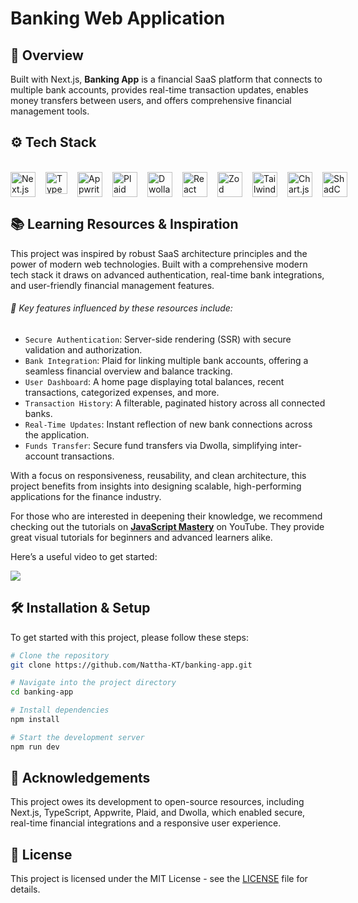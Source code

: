 # Banking Web Application

<!-- [![License](https://img.shields.io/badge/license-MIT-blue.svg)](LICENSE) -->

## 📖 Overview

Built with Next.js, **Banking App** is a financial SaaS platform that connects to multiple bank accounts, provides real-time transaction updates, enables money transfers between users, and offers comprehensive financial management tools.

## ⚙️ Tech Stack

<br/>
<div align="left" style="display: inline-block;">
  <div style="display: flex; gap: 16px;">
    <img src="https://uxwing.com/wp-content/themes/uxwing/download/brands-and-social-media/nextjs-icon.png" height="40" alt="Next.js logo" />
    <img src="https://raw.githubusercontent.com/remojansen/logo.ts/master/ts.svg" height="35" alt="TypeScript logo" />
    <img src="https://seeklogo.com/images/A/appwrite-logo-D33B39992A-seeklogo.com.png" height="40" alt="Appwrite logo" />
    <img src="https://accelgrid.com/wp-content/uploads/2021/04/1200px-Plaid_logo.svg.png" height="40" alt="Plaid logo" />
    <img src="https://seeklogo.com/images/D/dwolla-logo-135F12019F-seeklogo.com.png" height="40" alt="Dwolla logo" />
    <img src="https://react-hook-form.com/images/logo/react-hook-form-logo-only.png" height="40" alt="React Hook Form logo" />
    <img src="https://seeklogo.com/images/Z/zod-logo-B57E684330-seeklogo.com.png" height="40" alt="Zod logo" />
    <img src="https://upload.wikimedia.org/wikipedia/commons/d/d5/Tailwind_CSS_Logo.svg" height="40" alt="TailwindCSS logo" />
    <img src="https://www.chartjs.org/img/chartjs-logo.svg" height="40" alt="Chart.js logo" />
    <img src="https://seeklogo.com/images/S/shadcn-ui-logo-EF735EC0E5-seeklogo.com.png?v=638421451470000000" height="40" alt="ShadCN logo" />
  </div>
</div>
<br/>

## 📚 Learning Resources & Inspiration

This project was inspired by robust SaaS architecture principles and the power of modern web technologies. Built with a comprehensive modern tech stack it draws on advanced authentication, real-time bank integrations, and user-friendly financial management features.

###### 🚀 Key features influenced by these resources include:

- `Secure Authentication`: Server-side rendering (SSR) with secure validation and authorization.
- `Bank Integration`: Plaid for linking multiple bank accounts, offering a seamless financial overview and balance tracking.
- `User Dashboard`: A home page displaying total balances, recent transactions, categorized expenses, and more.
- `Transaction History`: A filterable, paginated history across all connected banks.
- `Real-Time Updates`: Instant reflection of new bank connections across the application.
- `Funds Transfer`: Secure fund transfers via Dwolla, simplifying inter-account transactions.

With a focus on responsiveness, reusability, and clean architecture, this project benefits from insights into designing scalable, high-performing applications for the finance industry.

For those who are interested in deepening their knowledge, we recommend checking out the tutorials on <a href="https://www.youtube.com/@javascriptmastery/videos" target="_blank"><b>JavaScript Mastery</b></a> on YouTube. They provide great visual tutorials for beginners and advanced learners alike.

Here’s a useful video to get started:

<a href="https://youtu.be/PuOVqP_cjkE?feature=shared" target="_blank"><img src="https://github.com/sujatagunale/EasyRead/assets/151519281/1736fca5-a031-4854-8c09-bc110e3bc16d" /></a>

## 🛠️ Installation & Setup

To get started with this project, please follow these steps:

```bash
# Clone the repository
git clone https://github.com/Nattha-KT/banking-app.git

# Navigate into the project directory
cd banking-app

# Install dependencies
npm install

# Start the development server
npm run dev
```

## 🌟 Acknowledgements

This project owes its development to open-source resources, including Next.js, TypeScript, Appwrite, Plaid, and Dwolla, which enabled secure, real-time financial integrations and a responsive user experience.

## 📜 License

This project is licensed under the MIT License - see the [LICENSE](LICENSE) file for details.

